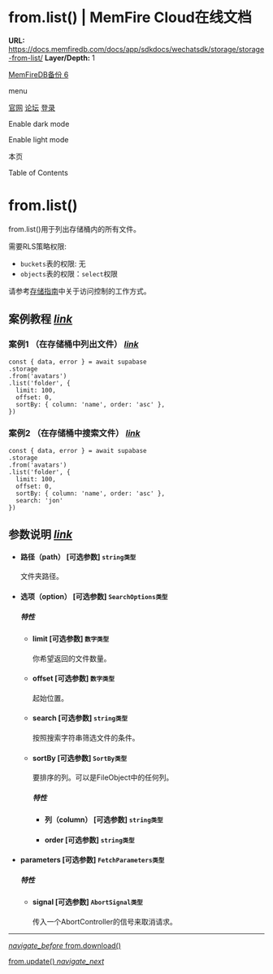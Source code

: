 # from.list() | MemFire Cloud在线文档

**URL:** https://docs.memfiredb.com/docs/app/sdkdocs/wechatsdk/storage/storage-from-list/
**Layer/Depth:** 1

[MemFireDB备份 6](/)

menu

[官网](https://memfiredb.com/)
[论坛](https://community.memfiredb.com/)
[登录](https://cloud.memfiredb.com/auth/login)

Enable dark mode

Enable light mode

本页

Table of Contents

# from.list()

from.list()用于列出存储桶内的所有文件。

需要RLS策略权限:

* `buckets`表的权限: 无
* `objects`表的权限：`select`权限

请参考[存储指南](/docs/app/development_guide/storage/storage/#access-control)中关于访问控制的工作方式。

## 案例教程 [*link*](#%e6%a1%88%e4%be%8b%e6%95%99%e7%a8%8b)

### 案例1 （在存储桶中列出文件） [*link*](#%e6%a1%88%e4%be%8b1-%e5%9c%a8%e5%ad%98%e5%82%a8%e6%a1%b6%e4%b8%ad%e5%88%97%e5%87%ba%e6%96%87%e4%bb%b6)

```
const { data, error } = await supabase
.storage
.from('avatars')
.list('folder', {
  limit: 100,
  offset: 0,
  sortBy: { column: 'name', order: 'asc' },
})
```

### 案例2 （在存储桶中搜索文件） [*link*](#%e6%a1%88%e4%be%8b2-%e5%9c%a8%e5%ad%98%e5%82%a8%e6%a1%b6%e4%b8%ad%e6%90%9c%e7%b4%a2%e6%96%87%e4%bb%b6)

```
const { data, error } = await supabase
.storage
.from('avatars')
.list('folder', {
  limit: 100,
  offset: 0,
  sortBy: { column: 'name', order: 'asc' },
  search: 'jon'
})
```

## 参数说明 [*link*](#%e5%8f%82%e6%95%b0%e8%af%b4%e6%98%8e)

* #### 路径（path） [可选参数] `string类型`

  文件夹路径。
* #### 选项（option） [可选参数] `SearchOptions类型`

  ##### 特性

  + #### limit [可选参数] `数字类型`

    你希望返回的文件数量。
  + #### offset [可选参数] `数字类型`

    起始位置。
  + #### search [可选参数] `string类型`

    按照搜索字符串筛选文件的条件。
  + #### sortBy [可选参数] `SortBy类型`

    要排序的列。可以是FileObject中的任何列。

    ##### 特性

    - #### 列（column） [可选参数] `string类型`
    - #### order [可选参数] `string类型`
* #### parameters [可选参数] `FetchParameters类型`

  ##### 特性

  + #### signal [可选参数] `AbortSignal类型`

    传入一个AbortController的信号来取消请求。

---

[*navigate\_before* from.download()](/docs/app/sdkdocs/wechatsdk/storage/storage-from-download/)

[from.update() *navigate\_next*](/docs/app/sdkdocs/wechatsdk/storage/storage-from-update/)